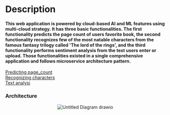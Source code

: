  # Description
#### This web application is powered by cloud-based AI and ML features using multi-cloud strategy. It has three basic functionalities. The first functionality predicts the page count of users favorite book, the second functionality recognizes few of the most natable characters from the famous fantasy trilogy called 'The lord of the rings', and the third functionality performs sentiment analysis from the text users enter or upload. Those functionalities existed in a single comprehensive application and follows microservice architecture pattern.

[Predicting page_count](docs/README1.md) <BR>
[Recognizing characters](docs/README.md2) <BR>
[Text analysi](docs/README.md3)

### Architecture
<div align="center">

<div style="text-align: center;">
  <img src="https://github.com/YohannesAH/CLOUD-AI_PROJECT/assets/114959021/1f256129-7eda-4b3d-9de9-063005bf868b" alt="Untitled Diagram drawio">
</div>

